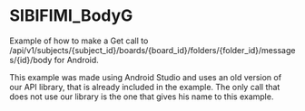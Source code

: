 SIBIFIMI_BodyG
===================

Example of how to make a Get call to /api/v1/subjects/{subject_id}/boards/{board_id}/folders/{folder_id}/messages/{id}/body for Android.

This example was made using Android Studio and uses an old version of our API library, that is already included in the example. The only call that does not use our library is the one that gives his name to this example.




